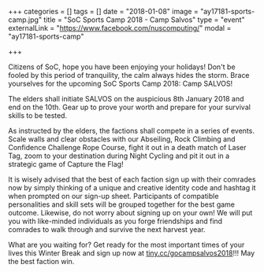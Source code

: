 +++
categories = []
tags = []
date = "2018-01-08"
image = "ay17181-sports-camp.jpg"
title = "SoC Sports Camp 2018 - Camp Salvos"
type = "event"
externalLink = "https://www.facebook.com/nuscomputing/"
modal = "ay17181-sports-camp"

+++

Citizens of SoC, hope you have been enjoying your holidays! Don't be fooled by this period of tranquility, the calm always hides the storm. Brace yourselves for the upcoming SoC Sports Camp 2018: Camp SALVOS!

The elders shall initiate SALVOS on the auspicious 8th January 2018 and end on the 10th. Gear up to prove your worth and prepare for your survival skills to be tested.

As instructed by the elders, the factions shall compete in a series of events. Scale walls and clear obstacles with our Abseiling, Rock Climbing and Confidence Challenge Rope Course, fight it out in a death match of Laser Tag, zoom to your destination during Night Cycling and pit it out in a strategic game of Capture the Flag!

It is wisely advised that the best of each faction sign up with their comrades now by simply thinking of a unique and creative identity code and hashtag it when prompted on our sign-up sheet. Participants of compatible personalities and skill sets will be grouped together for the best game outcome. Likewise, do not worry about signing up on your own! We will put you with like-minded individuals as you forge friendships and find comrades to walk through and survive the next harvest year.

What are you waiting for? Get ready for the most important times of your lives this Winter Break and sign up now at [tiny.cc/gocampsalvos2018](tiny.cc/gocampsalvos2018)!!! May the best faction win.

